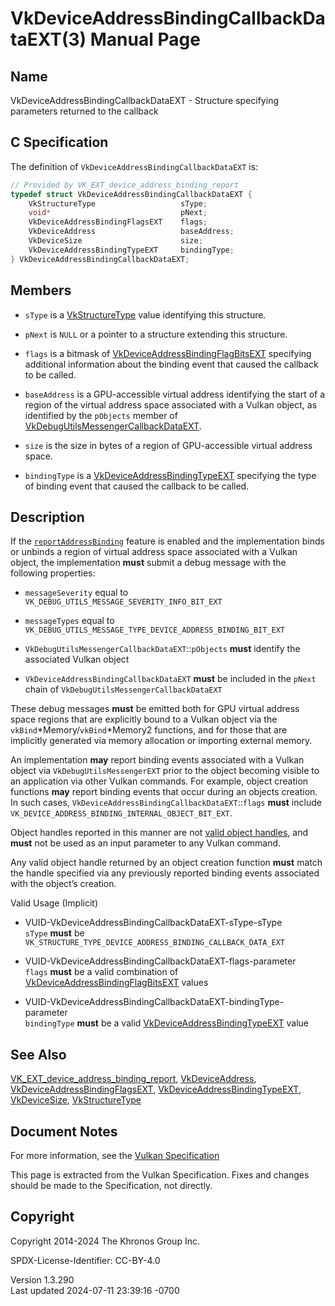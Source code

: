 # VkDeviceAddressBindingCallbackDataEXT(3) Manual Page

## Name

VkDeviceAddressBindingCallbackDataEXT - Structure specifying parameters
returned to the callback



## <a href="#_c_specification" class="anchor"></a>C Specification

The definition of `VkDeviceAddressBindingCallbackDataEXT` is:

``` c
// Provided by VK_EXT_device_address_binding_report
typedef struct VkDeviceAddressBindingCallbackDataEXT {
    VkStructureType                   sType;
    void*                             pNext;
    VkDeviceAddressBindingFlagsEXT    flags;
    VkDeviceAddress                   baseAddress;
    VkDeviceSize                      size;
    VkDeviceAddressBindingTypeEXT     bindingType;
} VkDeviceAddressBindingCallbackDataEXT;
```

## <a href="#_members" class="anchor"></a>Members

- `sType` is a [VkStructureType](https://registry.khronos.org/vulkan/specs/1.3-extensions/man/html/VkStructureType.html) value identifying
  this structure.

- `pNext` is `NULL` or a pointer to a structure extending this
  structure.

- `flags` is a bitmask of
  [VkDeviceAddressBindingFlagBitsEXT](https://registry.khronos.org/vulkan/specs/1.3-extensions/man/html/VkDeviceAddressBindingFlagBitsEXT.html)
  specifying additional information about the binding event that caused
  the callback to be called.

- `baseAddress` is a GPU-accessible virtual address identifying the
  start of a region of the virtual address space associated with a
  Vulkan object, as identified by the `pObjects` member of
  [VkDebugUtilsMessengerCallbackDataEXT](https://registry.khronos.org/vulkan/specs/1.3-extensions/man/html/VkDebugUtilsMessengerCallbackDataEXT.html).

- `size` is the size in bytes of a region of GPU-accessible virtual
  address space.

- `bindingType` is a
  [VkDeviceAddressBindingTypeEXT](https://registry.khronos.org/vulkan/specs/1.3-extensions/man/html/VkDeviceAddressBindingTypeEXT.html)
  specifying the type of binding event that caused the callback to be
  called.

## <a href="#_description" class="anchor"></a>Description

If the <a
href="https://registry.khronos.org/vulkan/specs/1.3-extensions/html/vkspec.html#features-reportAddressBinding"
target="_blank" rel="noopener"><code>reportAddressBinding</code></a>
feature is enabled and the implementation binds or unbinds a region of
virtual address space associated with a Vulkan object, the
implementation **must** submit a debug message with the following
properties:

- `messageSeverity` equal to
  `VK_DEBUG_UTILS_MESSAGE_SEVERITY_INFO_BIT_EXT`

- `messageTypes` equal to
  `VK_DEBUG_UTILS_MESSAGE_TYPE_DEVICE_ADDRESS_BINDING_BIT_EXT`

- `VkDebugUtilsMessengerCallbackDataEXT`::`pObjects` **must** identify
  the associated Vulkan object

- `VkDeviceAddressBindingCallbackDataEXT` **must** be included in the
  `pNext` chain of `VkDebugUtilsMessengerCallbackDataEXT`

These debug messages **must** be emitted both for GPU virtual address
space regions that are explicitly bound to a Vulkan object via the
`vkBind`\*Memory/`vkBind`\*Memory2 functions, and for those that are
implicitly generated via memory allocation or importing external memory.

An implementation **may** report binding events associated with a Vulkan
object via `VkDebugUtilsMessengerEXT` prior to the object becoming
visible to an application via other Vulkan commands. For example, object
creation functions **may** report binding events that occur during an
objects creation. In such cases,
`VkDeviceAddressBindingCallbackDataEXT`::`flags` **must** include
`VK_DEVICE_ADDRESS_BINDING_INTERNAL_OBJECT_BIT_EXT`.

Object handles reported in this manner are not <a
href="https://registry.khronos.org/vulkan/specs/1.3-extensions/html/vkspec.html#fundamentals-validusage-handles"
target="_blank" rel="noopener">valid object handles</a>, and **must**
not be used as an input parameter to any Vulkan command.

Any valid object handle returned by an object creation function **must**
match the handle specified via any previously reported binding events
associated with the object’s creation.

Valid Usage (Implicit)

- <a href="#VUID-VkDeviceAddressBindingCallbackDataEXT-sType-sType"
  id="VUID-VkDeviceAddressBindingCallbackDataEXT-sType-sType"></a>
  VUID-VkDeviceAddressBindingCallbackDataEXT-sType-sType  
  `sType` **must** be
  `VK_STRUCTURE_TYPE_DEVICE_ADDRESS_BINDING_CALLBACK_DATA_EXT`

- <a href="#VUID-VkDeviceAddressBindingCallbackDataEXT-flags-parameter"
  id="VUID-VkDeviceAddressBindingCallbackDataEXT-flags-parameter"></a>
  VUID-VkDeviceAddressBindingCallbackDataEXT-flags-parameter  
  `flags` **must** be a valid combination of
  [VkDeviceAddressBindingFlagBitsEXT](https://registry.khronos.org/vulkan/specs/1.3-extensions/man/html/VkDeviceAddressBindingFlagBitsEXT.html)
  values

- <a
  href="#VUID-VkDeviceAddressBindingCallbackDataEXT-bindingType-parameter"
  id="VUID-VkDeviceAddressBindingCallbackDataEXT-bindingType-parameter"></a>
  VUID-VkDeviceAddressBindingCallbackDataEXT-bindingType-parameter  
  `bindingType` **must** be a valid
  [VkDeviceAddressBindingTypeEXT](https://registry.khronos.org/vulkan/specs/1.3-extensions/man/html/VkDeviceAddressBindingTypeEXT.html)
  value

## <a href="#_see_also" class="anchor"></a>See Also

[VK_EXT_device_address_binding_report](https://registry.khronos.org/vulkan/specs/1.3-extensions/man/html/VK_EXT_device_address_binding_report.html),
[VkDeviceAddress](https://registry.khronos.org/vulkan/specs/1.3-extensions/man/html/VkDeviceAddress.html),
[VkDeviceAddressBindingFlagsEXT](https://registry.khronos.org/vulkan/specs/1.3-extensions/man/html/VkDeviceAddressBindingFlagsEXT.html),
[VkDeviceAddressBindingTypeEXT](https://registry.khronos.org/vulkan/specs/1.3-extensions/man/html/VkDeviceAddressBindingTypeEXT.html),
[VkDeviceSize](https://registry.khronos.org/vulkan/specs/1.3-extensions/man/html/VkDeviceSize.html),
[VkStructureType](https://registry.khronos.org/vulkan/specs/1.3-extensions/man/html/VkStructureType.html)

## <a href="#_document_notes" class="anchor"></a>Document Notes

For more information, see the <a
href="https://registry.khronos.org/vulkan/specs/1.3-extensions/html/vkspec.html#VkDeviceAddressBindingCallbackDataEXT"
target="_blank" rel="noopener">Vulkan Specification</a>

This page is extracted from the Vulkan Specification. Fixes and changes
should be made to the Specification, not directly.

## <a href="#_copyright" class="anchor"></a>Copyright

Copyright 2014-2024 The Khronos Group Inc.

SPDX-License-Identifier: CC-BY-4.0

Version 1.3.290  
Last updated 2024-07-11 23:39:16 -0700
